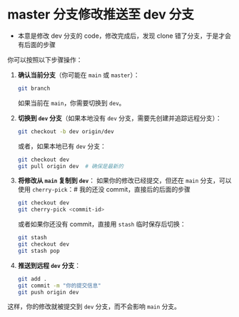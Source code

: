 # master 分支修改推送至 dev 分支

- 本意是修改 dev 分支的 code，修改完成后，发现 clone 错了分支，于是才会有后面的步骤

你可以按照以下步骤操作：

1. **确认当前分支**（你可能在 `main` 或 `master`）：

   ```bash
   git branch
   ```

   如果当前在 `main`，你需要切换到 `dev`。

2. **切换到 `dev` 分支**（如果本地没有 `dev` 分支，需要先创建并追踪远程分支）：

   ```bash
   git checkout -b dev origin/dev
   ```

   或者，如果本地已有 `dev` 分支：

   ```bash
   git checkout dev
   git pull origin dev  # 确保是最新的
   ```

3. **将修改从 `main` 复制到 `dev`**： 如果你的修改已经提交，但还在 `main` 分支，可以使用 `cherry-pick`：# 我的还没 commit，直接后的后面的步骤

   ```bash
   git checkout dev
   git cherry-pick <commit-id>
   ```

   或者如果你还没有 commit，直接用 `stash` 临时保存后切换：

   ```bash
   git stash
   git checkout dev
   git stash pop
   ```

4. **推送到远程 `dev` 分支**：

   ```bash
   git add .
   git commit -m "你的提交信息"
   git push origin dev
   ```

这样，你的修改就被提交到 `dev` 分支，而不会影响 `main` 分支。